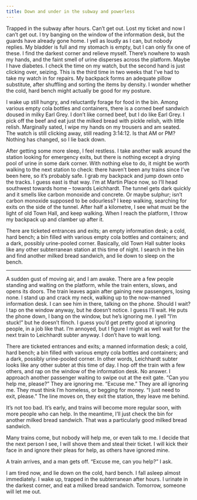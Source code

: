 ```yaml
---
title: Down and under in the subway and powerless
---
```



Trapped in the subway after hours.
Can’t get out. Lost my ticket and now I can’t get out. I try banging on the window of the information desk, but the guards have already gone home. I yell as loudly as I can, but nobody replies. My bladder is full and my stomach is empty, but I can only fix one of these. I find the darkest corner and relieve myself. There’s nowhere to wash my hands, and the faint smell of urine disperses across the platform. Maybe I have diabetes. I check the time on my watch, but the second hand is just clicking over, seizing. This is the third time in two weeks that I’ve had to take my watch in for repairs. My backpack forms an adequate pillow substitute, after shuffling and sorting the items by density. I wonder whether the cold, hard bench might actually be good for my posture.

I wake up still hungry, and reluctantly forage for food in the bin. Among various empty cola bottles and containers, there is a corned beef sandwich doused in milky Earl Grey. I don’t like corned beef, but I do like Earl Grey. I pick off the beef and eat just the milked bread with pickle relish, with little relish. Marginally sated, I wipe my hands on my trousers and am seated. The watch is still clicking away, still reading 3:14:12. Is that AM or PM? Nothing has changed, so I lie back down.

After getting some more sleep, I feel restless. I take another walk around the station looking for emergency exits, but there is nothing except a drying pool of urine in some dark corner. With nothing else to do, it might be worth walking to the next station to check: there haven’t been any trains since I’ve been here, so it’s probably safe. I grab my backpack and jump down onto the tracks. I guess east is that way. I’m at Martin Place now, so I’ll head southwest towards home – towards Leichhardt. The tunnel gets dark quickly and it smells like carbon monoxide and concrete. Or maybe sulphur; isn’t carbon monoxide supposed to be odourless? I keep walking, searching for exits on the side of the tunnel. After half a kilometre, I see what must be the light of old Town Hall, and keep walking. When I reach the platform, I throw my backpack up and clamber up after it.

There are ticketed entrances and exits; an empty information desk; a cold, hard bench; a bin filled with various empty cola bottles and containers; and a dark, possibly urine-pooled corner. Basically, old Town Hall subter looks like any other subterranean station at this time of night. I search in the bin and find another milked bread sandwich, and lie down to sleep on the bench.

* * * * *

A sudden gust of moving air, and I am awake. There are a few people standing and waiting on the platform, while the train enters, slows, and opens its doors. The train leaves again after gaining new passengers, losing none. I stand up and crack my neck, walking up to the now-manned information desk. I can see him in there, talking on the phone. Should I wait? I tap on the window anyway, but he doesn’t notice. I guess I’ll wait. He puts the phone down, I bang on the window, but he’s ignoring me. I yell “I’m stuck!” but he doesn’t flinch. I guess you’d get pretty good at ignoring people, in a job like that. I’m annoyed, but I figure I might as well wait for the next train to Leichhardt subter anyway. I don’t have to wait long.

There are ticketed entrances and exits; a manned information desk; a cold, hard bench; a bin filled with various empty cola bottles and containers; and a dark, possibly urine-pooled corner. In other words, Leichhardt subter looks like any other subter at this time of day. I hop off the train with a few others, and rap on the window of the information desk. No answer. I approach another passenger waiting to swipe out at the exit gate. “Can you help me, please?” They are ignoring me. “Excuse me.” They are all ignoring me. They must think I’m homeless, or begging for money. “I just need to exit, please.” The line moves on, they exit the station, they leave me behind.

It’s not too bad. It’s early, and trains will become more regular soon, with more people who can help. In the meantime, I’ll just check the bin for another milked bread sandwich. That was a particularly good milked bread sandwich.

Many trains come, but nobody will help me, or even talk to me. I decide that the next person I see, I will shove them and steal their ticket. I will kick their face in and ignore their pleas for help, as others have ignored mine.

A train arrives, and a man gets off. “Excuse me, can you help?” I ask.

I am tired now, and lie down on the cold, hard bench. I fall asleep almost immediately. I wake up, trapped in the subterranean after hours. I urinate in the darkest corner, and eat a milked bread sandwich. Tomorrow, someone will let me out.
